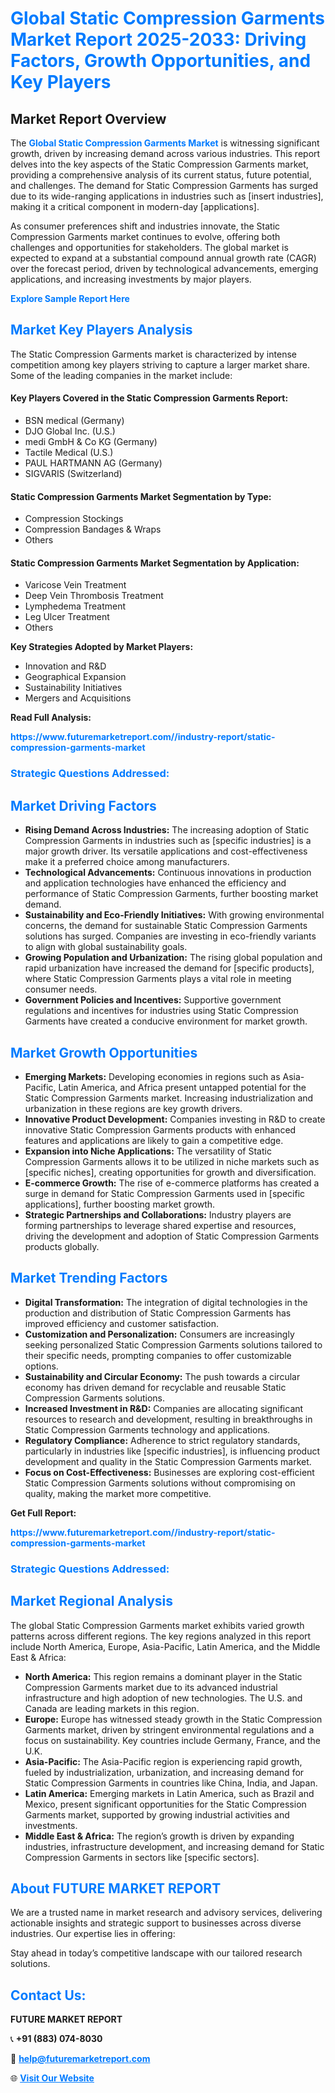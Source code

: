 <h1 style="color: #007BFF;">Global Static Compression Garments Market Report 2025-2033: Driving Factors, Growth Opportunities, and Key Players</h1>

<section id="overview">
<h2>Market Report Overview</h2>
<p>The <a href="https://www.futuremarketreport.com//industry-report/static-compression-garments-market" style="color: #007BFF; text-decoration: none;"><strong>Global Static Compression Garments Market</strong></a> is witnessing significant growth, driven by increasing demand across various industries. This report delves into the key aspects of the Static Compression Garments market, providing a comprehensive analysis of its current status, future potential, and challenges. The demand for Static Compression Garments has surged due to its wide-ranging applications in industries such as [insert industries], making it a critical component in modern-day [applications].</p>
<p>As consumer preferences shift and industries innovate, the Static Compression Garments market continues to evolve, offering both challenges and opportunities for stakeholders. The global market is expected to expand at a substantial compound annual growth rate (CAGR) over the forecast period, driven by technological advancements, emerging applications, and increasing investments by major players.</p>
</section>

<section id="overview">
<p><a href="https://www.futuremarketreport.com//request-sample/reportId=53820" style="color: #007BFF; text-decoration: none;"><strong>Explore Sample Report Here</strong></a></p>
</section>

<section id="key-players">
<h2 style="color: #007BFF;">Market Key Players Analysis</h2>
<p>The Static Compression Garments market is characterized by intense competition among key players striving to capture a larger market share. Some of the leading companies in the market include:</p>
<h4>Key Players Covered in the Static Compression Garments Report:</h4>
<ul><li>BSN medical (Germany)</li><li>DJO Global Inc. (U.S.)</li><li>medi GmbH &amp; Co KG (Germany)</li><li>Tactile Medical (U.S.)</li><li>PAUL HARTMANN AG (Germany)</li><li>SIGVARIS (Switzerland)</li></ul>
<h4>Static Compression Garments Market Segmentation by Type:</h4>
<ul><li>Compression Stockings</li><li>Compression Bandages &amp; Wraps</li><li>Others</li></ul>

<h4>Static Compression Garments Market Segmentation by Application:</h4>
<ul><li>Varicose Vein Treatment</li><li>Deep Vein Thrombosis Treatment</li><li>Lymphedema Treatment</li><li>Leg Ulcer Treatment</li><li>Others</li></ul>
<p><strong>Key Strategies Adopted by Market Players:</strong></p>
<ul>
<li>Innovation and R&D</li>
<li>Geographical Expansion</li>
<li>Sustainability Initiatives</li>
<li>Mergers and Acquisitions</li>
</ul>
</section>

<section>
<p><strong>Read Full Analysis: </strong></p><a href="https://www.futuremarketreport.com//industry-report/static-compression-garments-market" style="color: #007BFF; text-decoration: none;"><strong>https://www.futuremarketreport.com//industry-report/static-compression-garments-market</strong></a>
<h3 style="color: #007BFF;">Strategic Questions Addressed:</h3>
</section>

<section id="driving-factors">
<h2 style="color: #007BFF;">Market Driving Factors</h2>
<ul>
<li><strong>Rising Demand Across Industries:</strong> The increasing adoption of Static Compression Garments in industries such as [specific industries] is a major growth driver. Its versatile applications and cost-effectiveness make it a preferred choice among manufacturers.</li>
<li><strong>Technological Advancements:</strong> Continuous innovations in production and application technologies have enhanced the efficiency and performance of Static Compression Garments, further boosting market demand.</li>
<li><strong>Sustainability and Eco-Friendly Initiatives:</strong> With growing environmental concerns, the demand for sustainable Static Compression Garments solutions has surged. Companies are investing in eco-friendly variants to align with global sustainability goals.</li>
<li><strong>Growing Population and Urbanization:</strong> The rising global population and rapid urbanization have increased the demand for [specific products], where Static Compression Garments plays a vital role in meeting consumer needs.</li>
<li><strong>Government Policies and Incentives:</strong> Supportive government regulations and incentives for industries using Static Compression Garments have created a conducive environment for market growth.</li>
</ul>
</section>

<section id="growth-opportunities">
<h2 style="color: #007BFF;">Market Growth Opportunities</h2>
<ul>
<li><strong>Emerging Markets:</strong> Developing economies in regions such as Asia-Pacific, Latin America, and Africa present untapped potential for the Static Compression Garments market. Increasing industrialization and urbanization in these regions are key growth drivers.</li>
<li><strong>Innovative Product Development:</strong> Companies investing in R&D to create innovative Static Compression Garments products with enhanced features and applications are likely to gain a competitive edge.</li>
<li><strong>Expansion into Niche Applications:</strong> The versatility of Static Compression Garments allows it to be utilized in niche markets such as [specific niches], creating opportunities for growth and diversification.</li>
<li><strong>E-commerce Growth:</strong> The rise of e-commerce platforms has created a surge in demand for Static Compression Garments used in [specific applications], further boosting market growth.</li>
<li><strong>Strategic Partnerships and Collaborations:</strong> Industry players are forming partnerships to leverage shared expertise and resources, driving the development and adoption of Static Compression Garments products globally.</li>
</ul>
</section>

<section id="trending-factors">
<h2 style="color: #007BFF;">Market Trending Factors</h2>
<ul>
<li><strong>Digital Transformation:</strong> The integration of digital technologies in the production and distribution of Static Compression Garments has improved efficiency and customer satisfaction.</li>
<li><strong>Customization and Personalization:</strong> Consumers are increasingly seeking personalized Static Compression Garments solutions tailored to their specific needs, prompting companies to offer customizable options.</li>
<li><strong>Sustainability and Circular Economy:</strong> The push towards a circular economy has driven demand for recyclable and reusable Static Compression Garments solutions.</li>
<li><strong>Increased Investment in R&D:</strong> Companies are allocating significant resources to research and development, resulting in breakthroughs in Static Compression Garments technology and applications.</li>
<li><strong>Regulatory Compliance:</strong> Adherence to strict regulatory standards, particularly in industries like [specific industries], is influencing product development and quality in the Static Compression Garments market.</li>
<li><strong>Focus on Cost-Effectiveness:</strong> Businesses are exploring cost-efficient Static Compression Garments solutions without compromising on quality, making the market more competitive.</li>
</ul>
</section>

<section>
<p><strong>Get Full Report: </strong></p><a href="https://www.futuremarketreport.com//industry-report/static-compression-garments-market" style="color: #007BFF; text-decoration: none;"><strong>https://www.futuremarketreport.com//industry-report/static-compression-garments-market</strong></a>
<h3 style="color: #007BFF;">Strategic Questions Addressed:</h3>
</section>


<section id="regional-analysis">
<h2 style="color: #007BFF;">Market Regional Analysis</h2>
<p>The global Static Compression Garments market exhibits varied growth patterns across different regions. The key regions analyzed in this report include North America, Europe, Asia-Pacific, Latin America, and the Middle East & Africa:</p>
<ul>
<li><strong>North America:</strong> This region remains a dominant player in the Static Compression Garments market due to its advanced industrial infrastructure and high adoption of new technologies. The U.S. and Canada are leading markets in this region.</li>
<li><strong>Europe:</strong> Europe has witnessed steady growth in the Static Compression Garments market, driven by stringent environmental regulations and a focus on sustainability. Key countries include Germany, France, and the U.K.</li>
<li><strong>Asia-Pacific:</strong> The Asia-Pacific region is experiencing rapid growth, fueled by industrialization, urbanization, and increasing demand for Static Compression Garments in countries like China, India, and Japan.</li>
<li><strong>Latin America:</strong> Emerging markets in Latin America, such as Brazil and Mexico, present significant opportunities for the Static Compression Garments market, supported by growing industrial activities and investments.</li>
<li><strong>Middle East & Africa:</strong> The region’s growth is driven by expanding industries, infrastructure development, and increasing demand for Static Compression Garments in sectors like [specific sectors].</li>
</ul>
</section>

<footer>
<h2 style="color: #007BFF;">About FUTURE MARKET REPORT</h2>
<p>We are a trusted name in market research and advisory services, delivering actionable insights and strategic support to businesses across diverse industries. Our expertise lies in offering:</p>

<p>Stay ahead in today’s competitive landscape with our tailored research solutions.</p>

<h2 style="color: #007BFF;">Contact Us:</h2>
<p><strong>FUTURE MARKET REPORT</strong></p>
<p>📞 <strong>+91 (883) 074-8030</strong></p>
<p>📧 <strong><a href="mailto:help@futuremarketreport.com" style="color: #007BFF;">help@futuremarketreport.com</a></strong></p>
<p>🌐 <strong><a href="https://www.futuremarketreport.com/" style="color: #007BFF;">Visit Our Website</a></strong></p>
</footer>